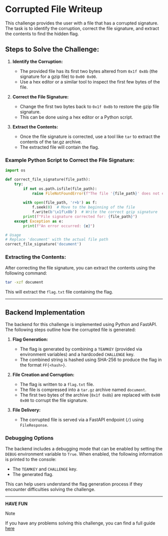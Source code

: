# Corrupted File Writeup

This challenge provides the user with a file that has a corrupted signature. The task is to identify the corruption, correct the file signature, and extract the contents to find the hidden flag.

## Steps to Solve the Challenge:

1. **Identify the Corruption:**
   - The provided file has its first two bytes altered from `0x1f 0x8b` (the signature for a gzip file) to `0x00 0x00`.
   - Use a hex editor or a similar tool to inspect the first few bytes of the file.

2. **Correct the File Signature:**
   - Change the first two bytes back to `0x1f 0x8b` to restore the gzip file signature.
   - This can be done using a hex editor or a Python script.

3. **Extract the Contents:**
   - Once the file signature is corrected, use a tool like `tar` to extract the contents of the tar.gz archive.
   - The extracted file will contain the flag.

### Example Python Script to Correct the File Signature:

```python
import os

def correct_file_signature(file_path):
    try:
        if not os.path.isfile(file_path):
            raise FileNotFoundError(f"The file '{file_path}' does not exist.")
        
        with open(file_path, 'r+b') as f:
            f.seek(0)  # Move to the beginning of the file
            f.write(b'\x1f\x8b')  # Write the correct gzip signature
        print(f"File signature corrected for: {file_path}")
    except Exception as e:
        print(f"An error occurred: {e}")

# Usage
# Replace 'document' with the actual file path
correct_file_signature('document')
```

### Extracting the Contents:

After correcting the file signature, you can extract the contents using the following command:

```sh
tar -xzf document
```

This will extract the `flag.txt` file containing the flag.

---

## Backend Implementation

The backend for this challenge is implemented using Python and FastAPI. The following steps outline how the corrupted file is generated:

1. **Flag Generation:**
   - The flag is generated by combining a `TEAMKEY` (provided via environment variables) and a hardcoded `CHALLENGE` key.
   - The combined string is hashed using SHA-256 to produce the flag in the format `FF{<hash>}`.

2. **File Creation and Corruption:**
   - The flag is written to a `flag.txt` file.
   - The file is compressed into a `tar.gz` archive named `document`.
   - The first two bytes of the archive (`0x1f 0x8b`) are replaced with `0x00 0x00` to corrupt the file signature.

3. **File Delivery:**
   - The corrupted file is served via a FastAPI endpoint (`/`) using `FileResponse`.

### Debugging Options

The backend includes a debugging mode that can be enabled by setting the `DEBUG` environment variable to `True`. When enabled, the following information is printed to the console:
- The `TEAMKEY` and `CHALLENGE` key.
- The generated flag.

This can help users understand the flag generation process if they encounter difficulties solving the challenge.

---

**HAVE FUN**

> [!NOTE]
> If you have any problems solving this challenge, you can find a full guide [here](https://github.com/CTF-FlagFrenzy/challenges/blob/main/Corrupted_File/writeup.md)